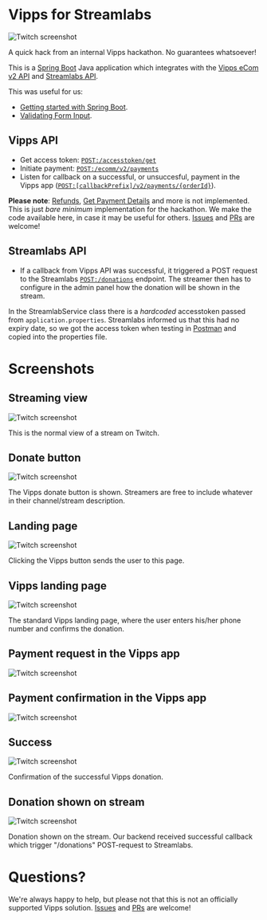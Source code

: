 # Vipps for Streamlabs

![Twitch screenshot](images/1-donate-button.png)

A quick hack from an internal Vipps hackathon. No guarantees whatsoever!

This is a
[Spring Boot](https://spring.io/projects/spring-boot)
Java application which integrates with the
[Vipps eCom v2 API](https://github.com/vippsas/vipps-ecom-api)
and
[Streamlabs API](https://dev.streamlabs.com/reference).

This was useful for us:
* [Getting started with Spring Boot](https://spring.io/guides/gs/spring-boot/).
* [Validating Form Input](https://spring.io/guides/gs/validating-form-input/).

## Vipps API

* Get access token: [`POST:/accesstoken/get`](https://vippsas.github.io/vipps-ecom-api/#/Authorization%20Service/fetchAuthorizationTokenUsingPost)
* Initiate payment: [`POST:/ecomm/v2/payments`](https://vippsas.github.io/vipps-ecom-api/#/Vipps%20eCom%20API/initiatePaymentV3UsingPOST)
* Listen for callback on a successful, or unsuccesful, payment in the Vipps app ([`POST:[callbackPrefix]/v2/payments/{orderId}`](https://vippsas.github.io/vipps-ecom-api/#/Endpoints%20required%20by%20Vipps%20from%20the%20merchant/transactionUpdateCallbackForRegularPaymentUsingPOST)).

**Please note**: [Refunds](https://vippsas.github.io/vipps-ecom-api/#/Vipps%20eCom%20API/refundPaymentUsingPOST),
[Get Payment Details](https://vippsas.github.io/vipps-ecom-api/#/Vipps%20eCom%20API/getPaymentDetailsUsingGET)
and more is not implemented.
This is just _bare minimum_ implementation for the hackathon.
We make the code available here, in case it may be useful for others.
[Issues](issues) and [PRs](pulls) are welcome!

## Streamlabs API

* If a callback from Vipps API was successful, it triggered a POST request to
the Streamlabs [`POST:/donations`](https://dev.streamlabs.com/reference#donations-1)
endpoint. The streamer then has to configure in the admin panel how the donation will be
shown in the stream.

In the StreamlabService class there is a _hardcoded_ accesstoken passed from
`application.properties`. Streamlabs informed us that this had no expiry date,
so we got the access token when testing in [Postman](https://www.getpostman.com)
and copied into the properties file.

# Screenshots

## Streaming view

![Twitch screenshot](images/0-streaming-view.png)

This is the normal view of a stream on Twitch.

## Donate button

![Twitch screenshot](images/1-donate-button.png)

The Vipps donate button is shown. Streamers are free to include whatever in their channel/stream description.

## Landing page

![Twitch screenshot](images/2-landing-page.png)

Clicking the Vipps button sends the user to this page.

## Vipps landing page

![Twitch screenshot](images/3-vips-landing-page.png)

The standard Vipps landing page, where the user enters his/her phone number
and confirms the donation.

## Payment request in the Vipps app

![Twitch screenshot](images/4-1-vipps-app-request.png)

## Payment confirmation in the Vipps app

![Twitch screenshot](images/4-2-vipps-app-confirmation.png)

## Success

![Twitch screenshot](images/4-3-success.png)

Confirmation of the successful Vipps donation.

## Donation shown on stream

![Twitch screenshot](images/5-streamlabs-notification.png)

Donation shown on the stream.
Our backend received successful callback which trigger "/donations" POST-request to Streamlabs.

# Questions?

We're always happy to help, but please not that this is not an officially supported Vipps solution.
[Issues](issues) and [PRs](pulls) are welcome!
